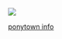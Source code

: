 ![](https://komarev.com/ghpvc/?username=goldensecond&color=blue&style=plastic)

[ponytown info](https://rentry.co/hoorse)
